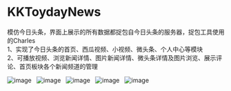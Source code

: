# KKToydayNews
模仿今日头条，界面上展示的所有数据都捉包自今日头条的服务器，捉包工具使用的Charles<br />
1、实现了今日头条的首页、西瓜视频、小视频、微头条、个人中心等模块<br />
2、可播放视频、浏览新闻详情、图片新闻详情、微头条详情及图片浏览、展示评论、首页板块各个新闻频道的管理<br />



![image](https://github.com/KKFinger/KKToydayNews/blob/master/截图/1.gif)  
![image](https://github.com/KKFinger/KKToydayNews/blob/master/截图/2.gif)  
![image](https://github.com/KKFinger/KKToydayNews/blob/master/截图/3.gif)  
![image](https://github.com/KKFinger/KKToydayNews/blob/master/截图/4.gif)  
![image](https://github.com/KKFinger/KKToydayNews/blob/master/截图/5.gif)  
